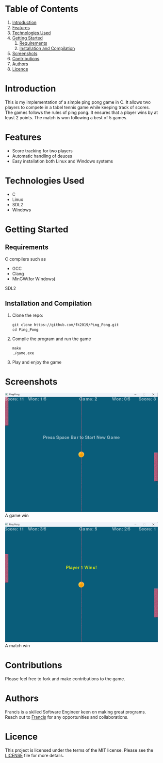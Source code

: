 
# Table of Contents

1.  [Introduction](#org3123924)
2.  [Features](#orgbfae4c8)
3.  [Technologies Used](#org6c85cc8)
4.  [Getting Started](#org7a3ed58)
    1.  [Requirements](#orgb351f6d)
    2.  [Installation and Compilation](#org36de0aa)
5.  [Screenshots](#org7ae48d8)
6.  [Contributions](#org072ea20)
7.  [Authors](#org798d02d)
8.  [Licence](#org2ab4516)



<a id="org3123924"></a>

# Introduction

This is my implementation of a simple ping pong game in C. It allows two players
to compete in a tabel tennis game while keeping track of scores. The games follows the rules
of ping pong. It ensures that a player wins by at least 2 points. The match is
won following a best of 5 games.


<a id="orgbfae4c8"></a>

# Features

-   Score tracking for two players
-   Automatic handling of deuces
-   Easy installation both Linux and Windows systems


<a id="org6c85cc8"></a>

# Technologies Used

-   C
-   Linux
-   SDL2
-   Windows


<a id="org7a3ed58"></a>

# Getting Started


<a id="orgb351f6d"></a>

## Requirements

C compilers such as

-   GCC
-   Clang
-   MinGW(for Windows)

SDL2


<a id="org36de0aa"></a>

## Installation and Compilation

1.  Clone the repo:
    
        git clone https://github.com/fk2019/Ping_Pong.git
        cd Ping_Pong
2.  Compile the program and run the game
    
        make
        ./game.exe
3.  Play and enjoy the game


<a id="org7ae48d8"></a>

# Screenshots

![img](./images/game_win.png "A game win")
A game win

![img](./images/match_win.png "A match win")
A match win


<a id="org072ea20"></a>

# Contributions

Please feel free to fork and make contributions to the game.


<a id="org798d02d"></a>

# Authors

Francis is a skilled Software Engineer keen on making great programs. Reach out to [Francis](mailto:fkmuiruri8@gmail.com) for any opportunities and collaborations.


<a id="org2ab4516"></a>

# Licence

This project is licensed under the terms of the MIT license. Please see the [LICENSE](./LICENCE.txt) file for more details.

